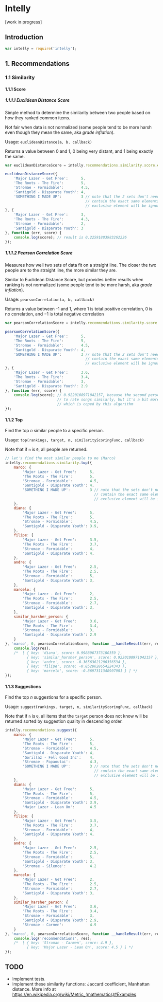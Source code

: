 # Intelly

[work in progress]

## Introduction

```js
var intelly = require('intelly');
```

## 1. Recommendations

### 1.1 Similarity

#### 1.1.1 Score

##### 1.1.1.1 Euclidean Distance Score

Simple method to determine the similarity between two people based on how they ranked common items.

Not fair when data is not normalized (some people tend to be more harsh even though they mean the same, aka *grade inflation*).

Usage: `euclideanDistance(a, b, callback)`

Returns a value between 0 and 1, 0 being very distant, and 1 being exactly the same.

```js
var euclideanDistanceScore = intelly.recommendations.similarity.score.euclideanDistance;

euclideanDistanceScore({
    'Major Lazer - Get Free':      5,
    'The Roots - The Fire':        5,
    'Stromae - Formidable':        4.5,
    'Santigold - Disparate Youth': 4,
    'SOMETHING I MADE UP':         3 // note that the 2 sets don't need to
                                     // contain the exact same elements, and any
                                     // exclusive element will be ignored
}, {
    'Major Lazer - Get Free':      3,
    'The Roots - The Fire':        4.3,
    'Stromae - Formidable':        2,
    'Santigold - Disparate Youth': 3
}, function (err, score) {
    console.log(score); // result is 0.22591883983262226
});
```

##### 1.1.1.2 Pearson Correlation Score

Measures how well two sets of data fit on a straight line. The closer the two people are to the straight line, the more similar they are.

Similar to Euclidean Distance Score, but provides better results when ranking is not normalized (some people tend to be more harsh, aka *grade inflation*).

Usage: `pearsonCorrelation(a, b, callback)`

Returns a value between -1 and 1, where 1 is total positive correlation, 0 is no correlation, and −1 is total negative correlation

```js
var pearsonCorrelationScore = intelly.recommendations.similarity.score.pearsonCorrelation;

pearsonCorrelationScore({
    'Major Lazer - Get Free':      5,
    'The Roots - The Fire':        5,
    'Stromae - Formidable':        4.5,
    'Santigold - Disparate Youth': 4,
    'SOMETHING I MADE UP':         3 // note that the 2 sets don't need to
                                     // contain the exact same elements, and any
                                     // exclusive element will be ignored
}, {
    'Major Lazer - Get Free':      3.6,
    'The Roots - The Fire':        3.4,
    'Stromae - Formidable':        3,
    'Santigold - Disparate Youth': 2.9
}, function (err, score) {
    console.log(score); // 0.9220108971042157, because the second person tends
                        // to rate songs similarly, but it's a bit more harsh,
                        // which is coped by this algorithm
});
```

#### 1.1.2 Top

Find the top *n* similar people to a specific person.

Usage: `top(rankings, target, n, similarityScoringFunc, callback)`

Note that if `n` is `0`, all people are returned.

```js
// let's find the most similar people to me (Marco)
intelly.recommendations.similarity.top({
    marco: {
        'Major Lazer - Get Free':      5,
        'The Roots - The Fire':        5,
        'Stromae - Formidable':        4.5,
        'Santigold - Disparate Youth': 4,
        'SOMETHING I MADE UP':         3 // note that the sets don't need to
                                         // contain the exact same elements, and any
                                         // exclusive element will be ignored
    },
    diana: {
        'Major Lazer - Get Free':      5,
        'The Roots - The Fire':        5,
        'Stromae - Formidable':        4.5,
        'Santigold - Disparate Youth': 3.9,
    },
    filipe: {
        'Major Lazer - Get Free':      3.5,
        'The Roots - The Fire':        3.7,
        'Stromae - Formidable':        4,
        'Santigold - Disparate Youth': 4,
    },
    andre: {
        'Major Lazer - Get Free':      2.5,
        'The Roots - The Fire':        2.5,
        'Stromae - Formidable':        5,
        'Santigold - Disparate Youth': 3,
    },
    marcelo: {
        'Major Lazer - Get Free':      2,
        'The Roots - The Fire':        2.5,
        'Stromae - Formidable':        2.7,
        'Santigold - Disparate Youth': 3,
    },
    similar_harsher_person: {
        'Major Lazer - Get Free':      3.6,
        'The Roots - The Fire':        3.4,
        'Stromae - Formidable':        3,
        'Santigold - Disparate Youth': 2.9
    }
}, 'marco', 0, pearsonCorrelationScore, function __handleResult(err, res) {
    console.log(res);
    /*  [ { key: 'diana', score: 0.9988907373180359 },
          { key: 'similar_harsher_person', score: 0.9220108971042157 },
          { key: 'andre', score: -0.36563621206356534 },
          { key: 'filipe', score: -0.8528028654224343 },
          { key: 'marcelo', score: -0.8697311348907081 } ] */
});
```

#### 1.1.3 Suggestions

Find the top *n* suggestions for a specific person.

Usage: `suggest(rankings, target, n, similarityScoringFunc, callback)`

Note that if `n` is `0`, all items that the `target` person does not know will be returned sorted by suggestion quality in descending order.

```js
intelly.recommendations.suggest({
    marco: {
        'Major Lazer - Get Free':      5,
        'The Roots - The Fire':        5,
        'Stromae - Formidable':        4.5,
        'Santigold - Disparate Youth': 4,
        'Gorillaz - Fell Good Inc':    4,
        'Stromae - Papaoutai':         4.3,
        'SOMETHING I MADE UP':         3 // note that the sets don't need to
                                         // contain the exact same elements, and any
                                         // exclusive element will be ignored
    },
    diana: {
        'Major Lazer - Get Free':      5,
        'The Roots - The Fire':        5,
        'Stromae - Formidable':        4.5,
        'Santigold - Disparate Youth': 3.9,
        'Major Lazer - Lean On':       4.5
    },
    filipe: {
        'Major Lazer - Get Free':      3.5,
        'The Roots - The Fire':        3.7,
        'Stromae - Formidable':        4,
        'Santigold - Disparate Youth': 4,
    },
    andre: {
        'Major Lazer - Get Free':      2.5,
        'The Roots - The Fire':        2.5,
        'Stromae - Formidable':        5,
        'Santigold - Disparate Youth': 3,
        'Stromae - Silence':           4.2
    },
    marcelo: {
        'Major Lazer - Get Free':      2,
        'The Roots - The Fire':        2.5,
        'Stromae - Formidable':        2.7,
        'Santigold - Disparate Youth': 3,
    },
    similar_harsher_person: {
        'Major Lazer - Get Free':      3.6,
        'The Roots - The Fire':        3.4,
        'Stromae - Formidable':        3,
        'Santigold - Disparate Youth': 2.9,
        'Stromae - Carmen':            4.9
    }
}, 'marco', 0, pearsonCorrelationScore, function __handleResult(err, res) {
    console.log('recommendations', res);
    /*  [ { key: 'Stromae - Carmen', score: 4.9 },
          { key: 'Major Lazer - Lean On', score: 4.5 } ] */
});
```

## TODO

- Implement tests.
- Implement these similarity functions: Jaccard coefficient, Manhattan distance. More info at https://en.wikipedia.org/wiki/Metric_(mathematics)#Examples
